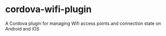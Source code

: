 # cordova-wifi-plugin
A Cordova plugin for managing Wifi access points and connection state on Android and iOS
